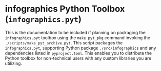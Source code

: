 # infographics Python Toolbox (`infographics.pyt`)

This is the documentation to be included if planning on packaging the `infographics.pyt`
toolbox using the `make pyt_pkg` command invoking the `./scripts/make_pyt_archive.pyt`. This script
packages the `infographics.pyt`, supporting Python package 
`./src/infographics` and any dependencies listed in `pyproject.toml`. This enables you to
distribute the Python toolbox for non-technical users with any custom libraries you are utilizing.